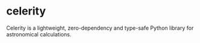# celerity
Celerity is a lightweight, zero-dependency and type-safe Python library for astronomical calculations.
